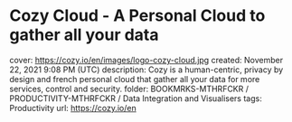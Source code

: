 # Cozy Cloud - A Personal Cloud to gather all your data

cover: https://cozy.io/en/images/logo-cozy-cloud.jpg
created: November 22, 2021 9:08 PM (UTC)
description: Cozy is a human-centric, privacy by design and french personal cloud that gather all your data for more services, control and security.
folder: BOOKMRKS-MTHRFCKR / PRODUCTIVITY-MTHRFCKR / Data Integration and Visualisers
tags: Productivity
url: https://cozy.io/en